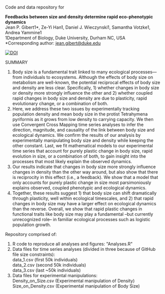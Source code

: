 Code and data repository for 

**Feedbacks between size and density determine rapid eco-phenotypic dynamics** \
Jean P. Gibert1*, Ze-Yi Han1, Daniel J. Wieczynski1, Samantha Votzke1, Andrea Yammine1\
1Department of Biology, Duke University, Durham NC, USA\
			*Corresponding author: jean.gibert@duke.edu 

[![DOI](https://zenodo.org/badge/386067708.svg)](https://zenodo.org/badge/latestdoi/386067708)


SUMMARY
1. Body size is a fundamental trait linked to many ecological processes—from individuals to ecosystems. Although the effects of body size on metabolism are well-known, the potential reciprocal effects of body size and density are less clear. Specifically, 1) whether changes in body size or density more strongly influence the other and 2) whether coupled rapid changes in body size and density are due to plasticity, rapid evolutionary change, or a combination of both. 
2. Here, we address these two issues by experimentally tracking population density and mean body size in the protist Tetrahymena pyriformis as it grows from low density to carrying capacity. We then use Convergent Cross Mapping time series analyses to infer the direction, magnitude, and causality of the link between body size and ecological dynamics. We confirm the results of our analysis by experimentally manipulating body size and density while keeping the other constant. Last, we fit mathematical models to our experimental time series that account for purely plastic change in body size, rapid evolution in size, or a combination of both, to gain insight into the processes that most likely explain the observed dynamics. 
3. Our results indicate that changes in body size more strongly influence changes in density than the other way around, but also show that there is reciprocity in this effect (i.e., a feedback). We show that a model that only accounts for purely plastic change in size most parsimoniously explains observed, coupled phenotypic and ecological dynamics. 
4. Together, these results suggest 1) that body size can shift dramatically through plasticity, well within ecological timescales,  and 2) that rapid changes in body size may have a larger effect on ecological dynamics than the reverse. Overall, we show that rapid plastic changes in functional traits like body size may play a fundamental –but currently unrecognized role–  in familiar ecological processes such as logistic population growth.


Repository comprised of: 
  1) R code to reproduce all analyses and figures: "Analyses.R" 
  2) Data files for time series analyses (divided in three because of GitHub file size constraints):\
        data_1.csv (first 50k individuals)\
        data_2.csv  (second 50k individuals)\
        data_3.csv  (last ~50k individuals)
  3) Data files for experimental manipulations:\
        Density_on_Size.csv (Experimental manipulation of Density)\
        Size_on_Density.csv (Experimental manipulation of Body Size)
